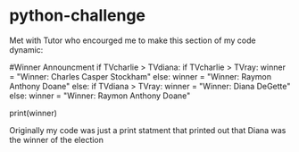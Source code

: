 # python-challenge

Met with Tutor who encourged me to make this section of my code dynamic:

#Winner Announcment 
if TVcharlie > TVdiana:
    if TVcharlie > TVray:
        winner = "Winner: Charles Casper Stockham"
    else:
        winner = "Winner: Raymon Anthony Doane"
else: 
    if TVdiana > TVray:
        winner = "Winner: Diana DeGette"
    else:
        winner = "Winner: Raymon Anthony Doane"

print(winner)

Originally my code was just a print statment that printed out that Diana was the winner of the election 
